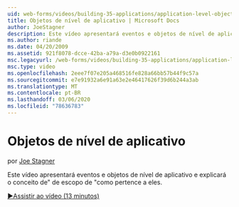 ```yaml
---
uid: web-forms/videos/building-35-applications/application-level-objects
title: Objetos de nível de aplicativo | Microsoft Docs
author: JoeStagner
description: Este vídeo apresentará eventos e objetos de nível de aplicativo e explicará o conceito de&quot; de escopo de &quot;como pertence a eles.
ms.author: riande
ms.date: 04/20/2009
ms.assetid: 921f8078-dcce-42ba-a79a-d3e0b0922161
msc.legacyurl: /web-forms/videos/building-35-applications/application-level-objects
msc.type: video
ms.openlocfilehash: 2eee7f07e205a468516fe828a66bb57b44f9c57a
ms.sourcegitcommit: e7e91932a6e91a63e2e46417626f39d6b244a3ab
ms.translationtype: MT
ms.contentlocale: pt-BR
ms.lasthandoff: 03/06/2020
ms.locfileid: "78636783"
---
```

# <a name="application-level-objects"></a>Objetos de nível de aplicativo

por [Joe Stagner](https://github.com/JoeStagner)

Este vídeo apresentará eventos e objetos de nível de aplicativo e explicará o conceito de&quot; de escopo de &quot;como pertence a eles.

[&#9654;Assistir ao vídeo (13 minutos)](https://channel9.msdn.com/Blogs/ASP-NET-Site-Videos/application-level-objects)
